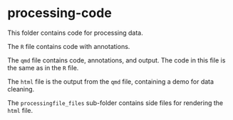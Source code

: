 # processing-code

This folder contains code for processing data.

The `R` file contains code with annotations.

The `qmd` file contains code, annotations, and output. The code in this file is the same as in the `R` file.

The `html` file is the output from the `qmd` file, containing a demo for data cleaning.

The `processingfile_files` sub-folder contains side files for rendering the `html` file. 

